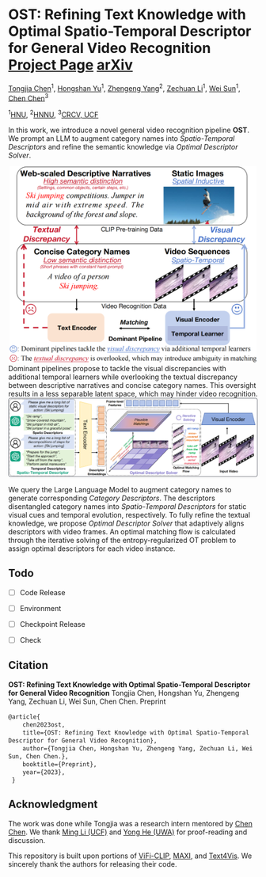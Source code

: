 # OST: Refining Text Knowledge with Optimal Spatio-Temporal Descriptor for General Video Recognition [Project Page](https://tomchen-ctj.github.io/OST/) [arXiv](https://arxiv.org/abs/)

[Tongjia Chen](https://tomchen-ctj.github.io/)<sup>1</sup>, [Hongshan Yu]()<sup>1</sup>, [Zhengeng Yang](https://scholar.google.com/citations?user=26tsC5kAAAAJ&hl=en&oi=ao)<sup>2</sup>, [Zechuan Li](https://scholar.google.com/citations?user=b0GewmQAAAAJ&hl=en&oi=ao)<sup>1</sup>, [Wei Sun](https://www.hnu.edu.cn/info/1038/7317.htm)<sup>1</sup>, [Chen Chen](https://www.crcv.ucf.edu/chenchen/)<sup>3</sup>

<sup>1</sup>[HNU](https://www-en.hnu.edu.cn/), <sup>2</sup>[HNNU](https://english.hunnu.edu.cn/), <sup>3</sup>[CRCV, UCF](http://crcv.ucf.edu/)

In this work, we introduce a novel general video recognition pipeline **OST**. We prompt an LLM to augment category names into *Spatio-Temporal Descriptors* and refine the semantic knowledge via *Optimal Descriptor Solver*.

<div align=center>
<img width="500" alt="image" src="imgs/teaser.png">
</div>
Dominant pipelines propose to tackle the visual discrepancies with additional temporal learners while overlooking the textual discrepancy between descriptive narratives and concise category names. This oversight results in a less separable latent space, which may hinder video recognition.




<div align=center>
<img width="1080" alt="image" src="imgs/pipeline.png">
</div>

We query the Large Language Model to augment category names to generate corresponding *Category Descriptors*. The descriptors disentangled category names into *Spatio-Temporal Descriptors* for static visual cues and temporal evolution, respectively. To fully refine the textual knowledge, we propose *Optimal Descriptor Solver* that adaptively aligns descriptors with video frames. An optimal matching flow is calculated through the iterative solving of the entropy-regularized OT problem to assign optimal descriptors for each video instance.

## Todo

- [ ] Code Release

- [ ] Environment

- [ ] Checkpoint Release

- [ ] Check

## Citation

**OST: Refining Text Knowledge with Optimal Spatio-Temporal Descriptor for General Video Recognition**
Tongjia Chen, Hongshan Yu, Zhengeng Yang, Zechuan Li, Wei Sun, Chen Chen.
Preprint

```
@article{
    chen2023ost,
    title={OST: Refining Text Knowledge with Optimal Spatio-Temporal Descriptor for General Video Recognition},
    author={Tongjia Chen, Hongshan Yu, Zhengeng Yang, Zechuan Li, Wei Sun, Chen Chen.},
    booktitle={Preprint},
    year={2023}, 
 }
```

## Acknowledgment

The work was done while Tongjia was a research intern mentored by [Chen Chen](https://www.crcv.ucf.edu/chenchen/). We thank [Ming Li (UCF)](https://liming-ai.github.io/) and [Yong He (UWA)](https://scholar.google.com/citations?user=6mXfrTEAAAAJ&hl=en&oi=ao) for proof-reading and discussion.

This repository is built upon portions of [ViFi-CLIP](https://github.com/muzairkhattak/ViFi-CLIP), [MAXI](https://github.com/wlin-at/MAXI), and [Text4Vis](https://github.com/whwu95/Text4Vis/). We sincerely thank the authors for releasing their code.

